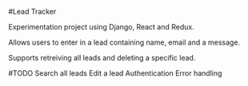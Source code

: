 #Lead Tracker

Experimentation project using Django, React and Redux.

Allows users to enter in a lead containing name, email and a message.

Supports retreiving all leads and deleting a specific lead.

#TODO
Search all leads
Edit a lead
Authentication
Error handling
